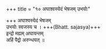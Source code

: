 +++
title = "१० अघाश्वस्येदं भेषजम् उभयोः"

+++
अघाश्वस्येदं भेषजम्  
उभयोः स्वजस्य च । +++(Bhatt. sajasya)+++  
इन्द्रो मह्यम् अघायन्तम्  
अहिं पैद्वो अरुन्धयत् ॥